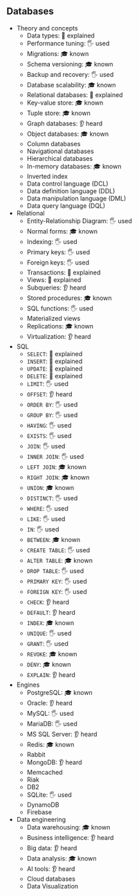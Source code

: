 ## Databases

- Theory and concepts
  - Data types: 🙋 explained
  - Performance tuning: 🖐️ used
  - Migrations: 🎓 known
  - Schema versioning: 🎓 known
  - Backup and recovery: 🖐️ used
  - Database scalability: 🎓 known
  - Relational databases: 🙋 explained
  - Key-value store: 🎓 known
  - Tuple store: 🎓 known
  - Graph databases: 👂 heard
  - Object databases: 🎓 known
  - Column databases
  - Navigational databases
  - Hierarchical databases
  - In-memory databases: 🎓 known
  - Inverted index
  - Data control language (DCL)
  - Data definition language (DDL)
  - Data manipulation language (DML)
  - Data query language (DQL)
- Relational
  - Entity-Relationship Diagram: 🖐️ used
  - Normal forms: 🎓 known
  - Indexing: 🖐️ used
  - Primary keys: 🖐️ used
  - Foreign keys: 🖐️ used
  - Transactions: 🙋 explained
  - Views: 🙋 explained
  - Subqueries: 👂 heard
  - Stored procedures: 🎓 known
  - SQL functions: 🖐️ used
  - Materialized views
  - Replications: 🎓 known
  - Virtualization: 👂 heard
- SQL
  - `SELECT`: 🙋 explained
  - `INSERT`: 🙋 explained
  - `UPDATE`: 🙋 explained
  - `DELETE`: 🙋 explained
  - `LIMIT`: 🖐️ used
  - `OFFSET`: 👂 heard
  - `ORDER BY`: 🖐️ used
  - `GROUP BY`: 🖐️ used
  - `HAVING`: 🖐️ used
  - `EXISTS`: 🖐️ used
  - `JOIN`: 🖐️ used
  - `INNER JOIN`: 🖐️ used
  - `LEFT JOIN`: 🎓 known
  - `RIGHT JOIN`: 🎓 known
  - `UNION`: 🎓 known
  - `DISTINCT`: 🖐️ used
  - `WHERE`: 🖐️ used
  - `LIKE`: 🖐️ used
  - `IN`: 🖐️ used
  - `BETWEEN`: 🎓 known
  - `CREATE TABLE`: 🖐️ used
  - `ALTER TABLE`: 🎓 known
  - `DROP TABLE`: 🖐️ used
  - `PRIMARY KEY`: 🖐️ used
  - `FOREIGN KEY`: 🖐️ used
  - `CHECK`: 👂 heard
  - `DEFAULT`: 👂 heard
  - `INDEX`: 🎓 known
  - `UNIQUE`: 🖐️ used
  - `GRANT`: 🖐️ used
  - `REVOKE`: 🎓 known
  - `DENY`: 🎓 known
  - `EXPLAIN`: 👂 heard
- Engines
  - PostgreSQL: 🎓 known
  - Oracle: 👂 heard
  - MySQL: 🖐️ used
  - MariaDB: 🖐️ used
  - MS SQL Server: 👂 heard
  - Redis: 🎓 known
  - Rabbit
  - MongoDB: 👂 heard
  - Memcached
  - Riak
  - DB2
  - SQLite: 🖐️ used
  - DynamoDB
  - Firebase
- Data engineering
  - Data warehousing: 🎓 known
  - Business intelligence: 👂 heard
  - Big data: 👂 heard
  - Data analysis: 🎓 known
  - AI tools: 👂 heard
  - Cloud databases
  - Data Visualization
